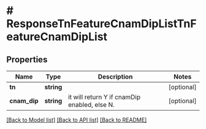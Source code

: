 # # ResponseTnFeatureCnamDipListTnFeatureCnamDipList

## Properties

Name | Type | Description | Notes
------------ | ------------- | ------------- | -------------
**tn** | **string** |  | [optional]
**cnam_dip** | **string** | it will return  Y if cnamDip enabled, else N. | [optional]

[[Back to Model list]](../../README.md#models) [[Back to API list]](../../README.md#endpoints) [[Back to README]](../../README.md)
